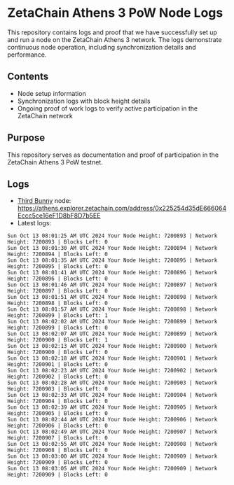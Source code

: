 # ZetaChain Athens 3 PoW Node Logs
This repository contains logs and proof that we have successfully set up and run a node on the ZetaChain Athens 3 network. The logs demonstrate continuous node operation, including synchronization details and performance.

## Contents
- Node setup information
- Synchronization logs with block height details
- Ongoing proof of work logs to verify active participation in the ZetaChain network

## Purpose
This repository serves as documentation and proof of participation in the ZetaChain Athens 3 PoW testnet.

## Logs

- [Third Bunny](https://thirdbunny.xyz/) node: https://athens.explorer.zetachain.com/address/0x225254d35dE666064Eccc5ce16eF1D8bF8D7b5EE
- Latest logs:
```
Sun Oct 13 08:01:25 AM UTC 2024 Your Node Height: 7200893 | Network Height: 7200893 | Blocks Left: 0
Sun Oct 13 08:01:30 AM UTC 2024 Your Node Height: 7200894 | Network Height: 7200894 | Blocks Left: 0
Sun Oct 13 08:01:35 AM UTC 2024 Your Node Height: 7200895 | Network Height: 7200895 | Blocks Left: 0
Sun Oct 13 08:01:41 AM UTC 2024 Your Node Height: 7200896 | Network Height: 7200896 | Blocks Left: 0
Sun Oct 13 08:01:46 AM UTC 2024 Your Node Height: 7200897 | Network Height: 7200897 | Blocks Left: 0
Sun Oct 13 08:01:51 AM UTC 2024 Your Node Height: 7200898 | Network Height: 7200898 | Blocks Left: 0
Sun Oct 13 08:01:57 AM UTC 2024 Your Node Height: 7200898 | Network Height: 7200899 | Blocks Left: 1
Sun Oct 13 08:02:02 AM UTC 2024 Your Node Height: 7200899 | Network Height: 7200899 | Blocks Left: 0
Sun Oct 13 08:02:07 AM UTC 2024 Your Node Height: 7200899 | Network Height: 7200900 | Blocks Left: 1
Sun Oct 13 08:02:13 AM UTC 2024 Your Node Height: 7200900 | Network Height: 7200900 | Blocks Left: 0
Sun Oct 13 08:02:18 AM UTC 2024 Your Node Height: 7200901 | Network Height: 7200901 | Blocks Left: 0
Sun Oct 13 08:02:23 AM UTC 2024 Your Node Height: 7200902 | Network Height: 7200902 | Blocks Left: 0
Sun Oct 13 08:02:28 AM UTC 2024 Your Node Height: 7200903 | Network Height: 7200903 | Blocks Left: 0
Sun Oct 13 08:02:33 AM UTC 2024 Your Node Height: 7200904 | Network Height: 7200904 | Blocks Left: 0
Sun Oct 13 08:02:39 AM UTC 2024 Your Node Height: 7200905 | Network Height: 7200905 | Blocks Left: 0
Sun Oct 13 08:02:44 AM UTC 2024 Your Node Height: 7200906 | Network Height: 7200906 | Blocks Left: 0
Sun Oct 13 08:02:49 AM UTC 2024 Your Node Height: 7200907 | Network Height: 7200907 | Blocks Left: 0
Sun Oct 13 08:02:55 AM UTC 2024 Your Node Height: 7200908 | Network Height: 7200908 | Blocks Left: 0
Sun Oct 13 08:03:00 AM UTC 2024 Your Node Height: 7200909 | Network Height: 7200909 | Blocks Left: 0
Sun Oct 13 08:03:05 AM UTC 2024 Your Node Height: 7200909 | Network Height: 7200909 | Blocks Left: 0
```
